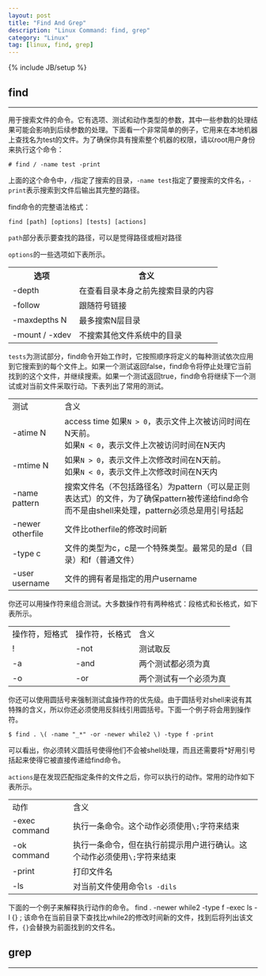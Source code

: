 ```yaml
---
layout: post
title: "Find And Grep"
description: "Linux Command: find, grep"
category: "Linux"
tag: [linux, find, grep]
---
```

{% include JB/setup %}

## find

***

用于搜索文件的命令。它有选项、测试和动作类型的参数，其中一些参数的处理结果可能会影响到后续参数的处理。下面看一个非常简单的例子，它用来在本地机器上查找名为test的文件。为了确保你具有搜索整个机器的权限，请以root用户身份来执行这个命令：

	# find / -name test -print

上面的这个命令中，`/`指定了搜索的目录，`-name test`指定了要搜索的文件名，`-print`表示搜索到文件后输出其完整的路径。

find命令的完整语法格式：

	find [path] [options] [tests] [actions]


`path`部分表示要查找的路径，可以是觉得路径或相对路径

`options`的一些选项如下表所示。
	<table>
		<tr>
			<th>选项</th>
			<th>含义</th>
		</tr>
		<tr>
			<td>-depth</td>
			<td>在查看目录本身之前先搜索目录的内容</td>
		</tr>
		<tr>
			<td>-follow</td>
			<td>跟随符号链接</td>
		</tr>
		<tr>
			<td>-maxdepths N</td>
			<td>最多搜索N层目录</td>
		</tr>
		<tr>
			<td>-mount / -xdev</td>
			<td>不搜索其他文件系统中的目录</td>
		</tr>
	</table>

`tests`为测试部分，find命令开始工作时，它按照顺序将定义的每种测试依次应用到它搜索到的每个文件上。如果一个测试返回false，find命令将停止处理它当前找到的这个文件，并继续搜索。如果一个测试返回true，find命令将继续下一个测试或对当前文件采取行动。下表列出了常用的测试。
	<table>
		<tr>
			<td>测试</td>
			<td>含义</td>
		</tr>
		<tr>
			<td>-atime N</td>
			<td>access time
				如果`N > 0`，表示文件上次被访问时间在N天前。<br />如果`N < 0`，表示文件上次被访问时间在N天内
			</td>
		</tr>
		<tr>
			<td>-mtime N</td>
			<td>如果`N > 0`，表示文件上次修改时间在N天前。<br />如果`N < 0`，表示文件上次修改时间在N天内</td>
		</tr>
		<tr>
			<td>-name pattern</td>
			<td>搜索文件名（不包括路径名）为pattern（可以是正则表达式）的文件，为了确保pattern被传递给find命令而不是由shell来处理，pattern必须总是用引号括起</td>
		</tr>
		<tr>
			<td>-newer otherfile</td>
			<td>文件比otherfile的修改时间新</td>
		</tr>
		<tr>
			<td>-type c</td>
			<td>文件的类型为c，c是一个特殊类型。最常见的是d（目录）和f（普通文件）</td>
		</tr>
		<tr>
			<td>-user username</td>
			<td>文件的拥有者是指定的用户username</td>
		</tr>
	</table>
你还可以用操作符来组合测试。大多数操作符有两种格式：段格式和长格式，如下表所示。
	<table>
		<tr>
			<td>操作符，短格式</td>
			<td>操作符，长格式</td>
			<td>含义</td>
		</tr>
		<tr>
			<td>!</td>
			<td>-not</td>
			<td>测试取反</td>
		</tr>
		<tr>
			<td>-a</td>
			<td>-and</td>
			<td>两个测试都必须为真</td>
		</tr>
		<tr>
			<td>-o</td>
			<td>-or</td>
			<td>两个测试有一个必须为真</td>
		</tr>
	</table>
你还可以使用圆括号来强制测试盒操作符的优先级。由于圆括号对shell来说有其特殊的含义，所以你还必须使用反斜线引用圆括号。下面一个例子将会用到操作符。

	$ find . \( -name "_*" -or -newer while2 \) -type f -print

可以看出，你必须转义圆括号使得他们不会被shell处理，而且还需要将*好用引号括起来使得它被直接传递给find命令。

`actions`是在发现匹配指定条件的文件之后，你可以执行的动作。常用的动作如下表所示。
	<table>
		<tr>
			<td>动作</td>
			<td>含义</td>
		</tr>
		<tr>
			<td>-exec command</td>
			<td>执行一条命令。这个动作必须使用`\;`字符来结束</td>
		</tr>
		<tr>
			<td>-ok command</td>
			<td>执行一条命令，但在执行前提示用户进行确认。这个动作必须使用`\;`字符来结束</td>
		</tr>
		<tr>
			<td>-print</td>
			<td>打印文件名</td>
		</tr>
		<tr>
			<td>-ls</td>
			<td>对当前文件使用命令`ls -dils`</td>
		</tr>
	</table>
下面的一个例子来解释执行动作的命令。
	find . -newer while2 -type f -exec ls -l {} \;
该命令在当前目录下查找比while2的修改时间新的文件，找到后将列出该文件，`{}`会替换为前面找到的文件名。

## grep

***

